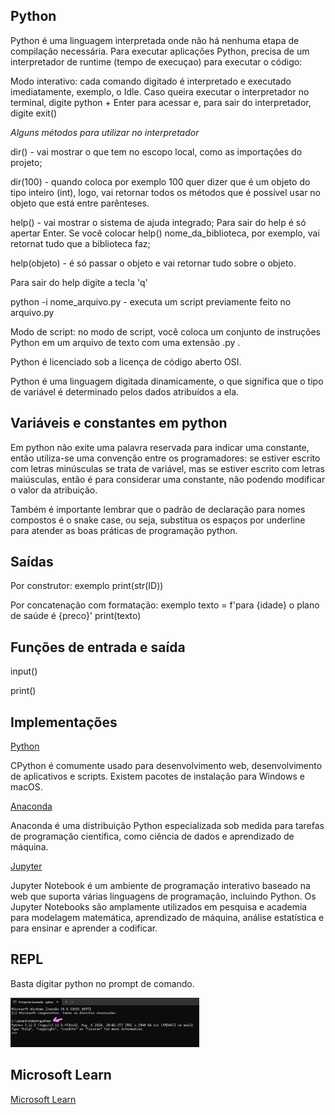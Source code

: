 ## Python

Python é uma linguagem interpretada onde não há nenhuma etapa de compilação necessária. Para executar aplicações Python, precisa de um interpretador de runtime (tempo de execuçao) para executar o código:

Modo interativo: cada comando digitado é interpretado e executado imediatamente, exemplo, o Idle.
Caso queira executar o interpretador no terminal, digite python + Enter para acessar e, para sair do interpretador, digite exit() 

*Alguns métodos para utilizar no interpretador*

dir() - vai mostrar o que tem no escopo local, como as importações do projeto;

dir(100) - quando coloca por exemplo 100 quer dizer que é um objeto do tipo inteiro (int), logo, vai retornar todos os métodos que é possível usar no objeto que está entre parênteses.

help() - vai mostrar o sistema de ajuda integrado; Para sair do help é só apertar Enter. Se você colocar help() nome_da_biblioteca, por exemplo, vai retornat tudo que a biblioteca faz;

help(objeto) - é só passar o objeto e vai retornar tudo sobre o objeto.

Para sair do help digite a tecla 'q'

python -i nome_arquivo.py - executa um script previamente feito no arquivo.py

Modo de script: no modo de script, você coloca um conjunto de instruções Python em um arquivo de texto com uma extensão .py .

Python é licenciado sob a licença de código aberto OSI.

Python é uma linguagem digitada dinamicamente, o que significa que o tipo de variável é determinado pelos dados atribuídos a ela.

## Variáveis e constantes em python

Em python não exite uma palavra reservada para indicar uma constante, então utiliza-se uma convenção entre os programadores: se estiver escrito com letras minúsculas se trata de variável, mas se estiver escrito com letras maiúsculas, então é para considerar uma constante, não podendo modificar o valor da atribuição.

Também é importante lembrar que o padrão de declaração para nomes compostos é o snake case, ou seja, substitua os espaços por underline para atender as boas práticas de programação python.

## Saídas

Por construtor: exemplo print(str(ID))

Por concatenação com formatação: exemplo texto = f'para {idade} o plano de saúde é {preco}' print(texto)

## Funções de entrada e saída

input()

print()

## Implementações

[Python](https://www.python.org/)
  
CPython é comumente usado para desenvolvimento web, desenvolvimento de aplicativos e scripts. Existem pacotes de instalação para Windows e macOS. 

[Anaconda](https://www.anaconda.com/)
  
Anaconda é uma distribuição Python especializada sob medida para tarefas de programação científica, como ciência de dados e aprendizado de máquina.

[Jupyter](https://jupyter.org/)
 
 Jupyter Notebook é um ambiente de programação interativo baseado na web que suporta várias linguagens de programação, incluindo Python. Os Jupyter Notebooks são amplamente utilizados em pesquisa e academia para modelagem matemática, aprendizado de máquina, análise estatística e para ensinar e aprender a codificar.

 ## REPL

 Basta digitar python no prompt de comando.

 <img src="imagens/REPL.png" width="60%">

 ## Microsoft Learn

[Microsoft Learn](https://learn.microsoft.com/pt-pt/training/paths/python-language/?WT.mc_id=academic-105485-koreyst)



